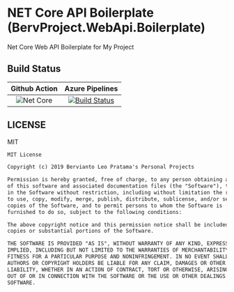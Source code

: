 # NET Core API Boilerplate (BervProject.WebApi.Boilerplate)

Net Core Web API Boilerplate for My Project

## Build Status

| Github Action | Azure Pipelines |
|:-------------:|:---------------:|
| ![Net Core](https://github.com/bervProject/NETCoreAPIBoilerplate/workflows/.NET%20Core/badge.svg) | [![Build Status](https://dev.azure.com/berviantoleo/NETCoreWebAPIBoilerplate/_apis/build/status/bervProject.NETCoreAPIBoilerplate?branchName=master)](https://dev.azure.com/berviantoleo/NETCoreWebAPIBoilerplate/_build/latest?definitionId=6&branchName=master) |

## LICENSE

MIT

```markdown
MIT License

Copyright (c) 2019 Bervianto Leo Pratama's Personal Projects

Permission is hereby granted, free of charge, to any person obtaining a copy
of this software and associated documentation files (the "Software"), to deal
in the Software without restriction, including without limitation the rights
to use, copy, modify, merge, publish, distribute, sublicense, and/or sell
copies of the Software, and to permit persons to whom the Software is
furnished to do so, subject to the following conditions:

The above copyright notice and this permission notice shall be included in all
copies or substantial portions of the Software.

THE SOFTWARE IS PROVIDED "AS IS", WITHOUT WARRANTY OF ANY KIND, EXPRESS OR
IMPLIED, INCLUDING BUT NOT LIMITED TO THE WARRANTIES OF MERCHANTABILITY,
FITNESS FOR A PARTICULAR PURPOSE AND NONINFRINGEMENT. IN NO EVENT SHALL THE
AUTHORS OR COPYRIGHT HOLDERS BE LIABLE FOR ANY CLAIM, DAMAGES OR OTHER
LIABILITY, WHETHER IN AN ACTION OF CONTRACT, TORT OR OTHERWISE, ARISING FROM,
OUT OF OR IN CONNECTION WITH THE SOFTWARE OR THE USE OR OTHER DEALINGS IN THE
SOFTWARE.
```
